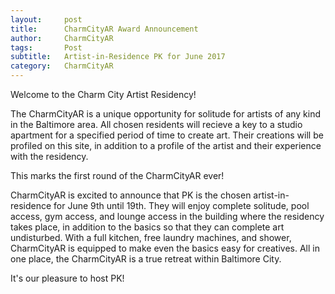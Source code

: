 ```yaml
---
layout:     post
title:      CharmCityAR Award Announcement
author:     CharmCityAR
tags: 		Post
subtitle:  	Artist-in-Residence PK for June 2017
category:   CharmCityAR
---
```


Welcome to the Charm City Artist Residency! 

The CharmCityAR is a unique opportunity for solitude for artists of any kind in the Baltimore area. All chosen residents will recieve a key to a studio apartment for a specified period of time to create art. Their creations will be profiled on this site, in addition to a profile of the artist and their experience with the residency. 

This marks the first round of the CharmCityAR ever! 

CharmCityAR is excited to announce that PK is the chosen artist-in-residence for June 9th until 19th. They will enjoy complete solitude, pool access, gym access, and lounge access in the building where the residency takes place, in addition to the basics so that they can complete art undisturbed. With a full kitchen, free laundry machines, and shower, CharmCityAR is equipped to make even the basics easy for creatives. All in one place, the CharmCityAR is a true retreat within Baltimore City. 

It's our pleasure to host PK!

